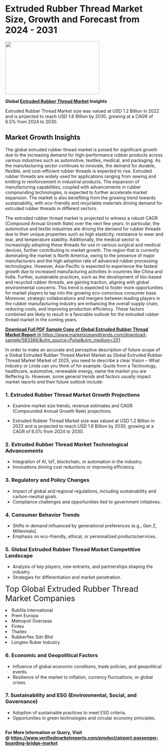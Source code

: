 <H1>Extruded Rubber Thread Market Size, Growth and Forecast from 2024 - 2031</H1><img class="aligncenter size-medium wp-image-584254" src="https://thirdeyenews.in/wp-content/uploads/2024/09/Global-Market-Research-300x168.jpeg" alt="" width="300" height="168" /><p><strong>Global&nbsp;<a href="https://www.marketsizeandtrends.com/download-sample/583366/&amp;utm_source=Pulse&amp;utm_medium=201">Extruded Rubber Thread Market</a> Insights</strong></p><p>Extruded Rubber Thread Market size was valued at USD 1.2 Billion in 2022 and is projected to reach USD 1.8 Billion by 2030, growing at a CAGR of 6.5% from 2024 to 2030.</p><p><h2>Market Growth Insights</h2> <p>The global extruded rubber thread market is poised for significant growth due to the increasing demand for high-performance rubber products across various industries such as automotive, textiles, medical, and packaging. As the manufacturing sector continues to innovate, the demand for durable, flexible, and cost-efficient rubber threads is expected to rise. Extruded rubber threads are widely used for applications ranging from sewing and knitting to reinforcement in industrial products. The expansion of manufacturing capabilities, coupled with advancements in rubber compounding technologies, is expected to further accelerate market expansion. The market is also benefiting from the growing trend towards sustainability, with eco-friendly and recyclable materials driving demand for extruded rubber threads in different sectors.</p> <p><a href="#"></a></p> <p>The extruded rubber thread market is projected to witness a robust CAGR (Compound Annual Growth Rate) over the next few years. In particular, the automotive and textile industries are driving the demand for rubber threads due to their unique properties such as high elasticity, resistance to wear and tear, and temperature stability. Additionally, the medical sector is increasingly adopting these threads for use in various surgical and medical devices, further contributing to market growth. The region that is currently dominating the market is North America, owing to the presence of major manufacturers and the high adoption rate of advanced rubber processing technologies. However, Asia-Pacific is expected to experience the fastest growth due to increased manufacturing activities in countries like China and India. Further, sustainable practices, such as the development of bio-based and recycled rubber threads, are gaining traction, aligning with global environmental concerns. This trend is expected to foster more opportunities for market players to tap into the growing eco-conscious consumer base. Moreover, strategic collaborations and mergers between leading players in the rubber manufacturing industry are enhancing the overall supply chain, reducing costs, and improving production efficiency. These factors combined are likely to result in a favorable outlook for the extruded rubber thread market in the coming years.</p> <p><a href="#"></p><p><span class=""><strong>Download Full PDF Sample Copy of Global Extruded Rubber Thread Market Report</strong> @ <a href="https://www.marketsizeandtrends.com/download-sample/583366/&amp;utm_source=Pulse&amp;utm_medium=201" target="_blank">https://www.marketsizeandtrends.com/download-sample/583366/&amp;utm_source=Pulse&amp;utm_medium=201</a></span></p><p>In order to make an accurate and perceptive description of future scope of a Global&nbsp;Extruded Rubber Thread Market Market as Global&nbsp;Extruded Rubber Thread Market Market of 2025, you need to describe a clear Vision &ndash; What Industry or Linda can you think of for example: Quote from a Technology, healthcare, automotive, renewable energy, name the market you are Reffering to. However, some general trends and factors usually impact market reports and their future outlook include:</p><h3>1.&nbsp;<strong>Extruded Rubber Thread Market Growth Projections</strong></h3><ul><li>Examine market size trends, revenue estimates and CAGR (Compounded Annual Growth Rate) projections.</li><li><p>Extruded Rubber Thread Market size was valued at USD 1.2 Billion in 2022 and is projected to reach USD 1.8 Billion by 2030, growing at a CAGR of 6.5% from 2024 to 2030.</p></li></ul><h3>2.&nbsp;<strong>Extruded Rubber Thread Market Technological Advancements</strong></h3><ul><li>Integration of AI, IoT, blockchain, or automation in the industry.</li><li>Innovations driving cost reductions or improving efficiency.</li></ul><h3>3.&nbsp;<strong>Regulatory and Policy Changes</strong></h3><ul><li>Impact of global and regional regulations, including sustainability and carbon-neutral goals.</li><li>Compliance challenges and opportunities tied to government initiatives.</li></ul><h3>4.&nbsp;<strong>Consumer Behavior Trends</strong></h3><ul><li>Shifts in demand influenced by generational preferences (e.g., Gen Z, Millennials).</li><li>Emphasis on eco-friendly, ethical, or personalized products/services.</li></ul><h3>5.&nbsp;<strong>Global Extruded Rubber Thread Market Competitive Landscape</strong></h3><ul><li>Analysis of key players, new entrants, and partnerships shaping the industry.</li><li>Strategies for differentiation and market penetration.</li></ul><p data-pm-slice="1 1 []"><span style="color: inherit; font-family: inherit; font-size: 25px;">Top Global Extruded Rubber Thread Market Companies</span></p><div class="" data-test-id=""><p><li>Rubfila International</li><li> Prem Europa</li><li> Metropoli Overseas</li><li> Fintex</li><li> Thaitex</li><li> Rubberflex Sdn Bhd</li><li> Longtex Ruber Industry</li></p></div><h3>6.&nbsp;<strong>Economic and Geopolitical Factors</strong></h3><ul><li>Influence of global economic conditions, trade policies, and geopolitical events.</li><li>Resilience of the market to inflation, currency fluctuations, or global crises.</li></ul><h3>7.&nbsp;<strong>Sustainability and ESG (Environmental, Social, and Governance)</strong></h3><ul><li>Adoption of sustainable practices to meet ESG criteria.</li><li>Opportunities in green technologies and circular economy principles.</li></ul><h2><strong style="font-size: 14px;">For More Information or Query, Visit @&nbsp;</strong><a style="background-color: #ffffff; font-size: 14px;" href="https://www.marketsizeandtrends.com/report/extruded-rubber-thread-market/" target="_blank">https://www.verifiedmarketreports.com/product/airport-passenger-boarding-bridge-market</a></h2>
